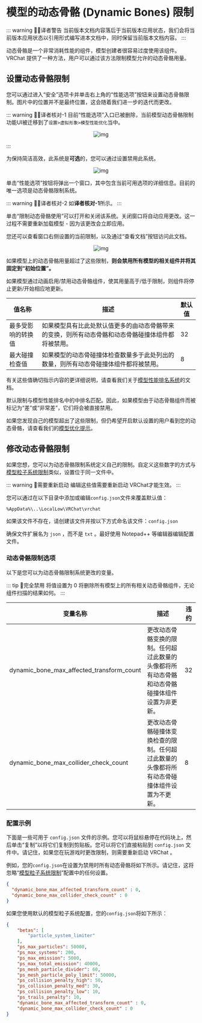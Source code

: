 # 模型的动态骨骼 (Dynamic Bones) 限制

::: warning 🧑‍💻译者警告
当前版本文档内容落后于当前版本应用状态，我们会将当前版本应用状态以引用形式编写进本文档中，同时保留当前版本文档内容。
:::

动态骨骼是一个非常消耗性能的组件，模型创建者很容易过度使用该组件。VRChat 提供了一种方法，用户可以通过该方法限制模型允许的动态骨骼用量。

## 设置动态骨骼限制

您可以通过进入“安全”选项卡并单击右上角的“性能选项”按钮来设置动态骨骼限制。图片中的位置并不是最终位置，这会随着我们进一步的迭代而更改。

::: warning 🧑‍💻译者核对-1
目前“性能选项”入口已被删除，当前模型动态骨骼限制功能UI被迁移到了`设置>虚拟形象>模型性能优化`当中。

<center>

![img](/docs.vrchat.com/images/avatar-dynamic-bone-limits-proof-1.png)

</center>

:::

为保持简洁高效，此系统是**可选**的，您可以通过设置禁用此系统。

<center>

![img](/docs.vrchat.com/images/avatar-dynamic-bone-limits-1.png)

</center>

单击“性能选项”按钮将弹出一个窗口，其中包含当前可用选项的详细信息。目前的唯一选项是动态骨骼限制系统。

::: warning 🧑‍💻译者核对-2
如**译者核对-1**所示。
:::

单击“限制动态骨骼使用”可以打开和关闭该系统。关闭窗口将自动应用更改。这一过程不需要重新加载模型 - 因为该更改会立即应用。

您还可以查看窗口右侧设置的当前限制，以及通过“查看文档”按钮访问此文档。

<center>

![img](/docs.vrchat.com/images/avatar-dynamic-bone-limits-2.png)

</center>

如果模型上的动态骨骼用量超过了这些限制，**则会禁用所有模型的相关组件并将其固定到“初始位置”。**

如果模型通过动画启用/禁用动态骨骼组件，使其用量高于/低于限制，则组件将停止更新/开始相应地更新。

| 值名称             | 描述                                                                                                   | 默认值 |
| ------------------ | ------------------------------------------------------------------------------------------------------ | ------ |
| 最多受影响的转换值 | 如果模型具有比此处默认值更多的由动态骨骼带来的变换，则所有动态骨骼和动态骨骼碰撞体组件都将被禁用。 | 32     |
| 最大碰撞检查值     | 如果模型的动态骨碰撞体检查数量多于此处列出的数量，则所有动态骨碰撞体组件都将被禁用。               | 8      |

有关这些值确切指示内容的更详细说明，请查看我们关于[模型性能排名系统](/creators.vrchat.com/avatars/avatar-performance-ranking-system.md)的文档。

默认限制与模型性能排名中的中排名匹配。因此，如果模型由于动态骨骼组件而被标记为“差”或“非常差”，它们将会被直接禁用。

如果您发现自己的模型超出了这些限制，但仍希望开启默认设置的用户看到您的动态骨骼，请查看我们的[模型优化提示](/creators.vrchat.com/avatars/avatar-optimizing-tips.md)。

## 修改动态骨骼限制

如果您想，您可以为动态骨骼限制系统定义自己的限制。自定义这些数字的方式与[模型粒子系统限制](./avatar-particle-system-limits.md)类似，设置位于同一文件中。

::: warning 🚧需要重新启动
编辑这些值需要重新启动 VRChat才能生效。
:::

您可以通过在以下目录中添加或编辑`config.json`文件来覆盖默认值：

`%AppData%\..\LocalLow\VRChat\vrchat`

如果该文件不存在，请创建该文件并按以下方式命名该文件：`config.json`

确保文件扩展名为 `json` ，而不是 `txt` 。最好使用 Notepad++ 等编辑器编辑配置文件。

### 动态骨骼限制选项

以下是您可以为动态骨骼限制系统更改的变量。

::: tip 📘完全禁用
将值设置为 0 将删除所有模型上的所有相关动态骨骼组件，无论组件扫描的结果如何。
:::

| 变量名称                                  | 描述                                                                                           | 违约 |
| ----------------------------------------- | ---------------------------------------------------------------------------------------------- | ---- |
| dynamic_bone_max_affected_transform_count | 更改动态骨骼变换的限制。任何超过此数量的头像都将所有动态骨骼和动态骨骼碰撞体组件设置为非更新。 | 32   |
| dynamic_bone_max_collider_check_count     | 更改动态骨骼碰撞体变换检查的限制。任何超过此数量的头像都将所有动态骨碰撞体组件设置为不更新。   | 8    |

### 配置示例

下面是一些可用于 `config.json` 文件的示例。您可以将鼠标悬停在代码块上，然后单击“复制”以将它们复制到剪贴板。您可以将它们直接粘贴到 `config.json` 文件中。请记住，如果您在玩游戏时更改限制，则需要重新启动 VRChat 。

例如，您的`config.json`在设置为禁用时所有动态骨骼将如下所示。请记住，这将忽略“[模型粒子系统限制](./avatar-particle-system-limits.md)”配置中的任何设置。

```json
{
  "dynamic_bone_max_affected_transform_count" : 0,
  "dynamic_bone_max_collider_check_count" : 0
}
```

如果您使用默认的模型粒子系统配置，您的`config.json`将如下所示：

```json
{
	"betas": [
		"particle_system_limiter"
	],
	"ps_max_particles": 50000,
	"ps_max_systems": 200,
	"ps_max_emission": 5000,
	"ps_max_total_emission": 40000,
	"ps_mesh_particle_divider": 60,
	"ps_mesh_particle_poly_limit": 50000,
	"ps_collision_penalty_high": 50,
	"ps_collision_penalty_med": 30,
	"ps_collision_penalty_low": 10,
	"ps_trails_penalty": 10,
	"dynamic_bone_max_affected_transform_count" : 0,
	"dynamic_bone_max_collider_check_count" : 0
}
```
